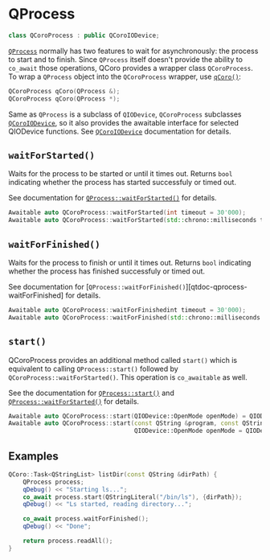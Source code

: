 # QProcess

```cpp
class QCoroProcess : public QCoroIODevice;
```

[`QProcess`][qtdoc-qprocess] normally has two features to wait for asynchronously: the process to start
and to finish. Since `QProcess` itself doesn't provide the ability to `co_await` those operations,
QCoro provides a wrapper class `QCoroProcess`. To wrap a `QProcess` object into the `QCoroProcess`
wrapper, use [`qCoro()`][qcoro-coro]:

```cpp
QCoroProcess qCoro(QProcess &);
QCoroProcess qCoro(QProcess *);
```

Same as `QProcess` is a subclass of `QIODevice`, `QCoroProcess` subclasses [`QCoroIODevice`][qcoro-qcoroiodevice],
so it also provides the awaitable interface for selected QIODevice functions.
See [`QCoroIODevice`][qcoro-qcoroiodevice] documentation for details.

## `waitForStarted()`

Waits for the process to be started or until it times out. Returns `bool` indicating
whether the process has started successfuly or timed out.

See documentation for [`QProcess::waitForStarted()`][qtdoc-qprocess-waitForStarted] for details.

```cpp
Awaitable auto QCoroProcess::waitForStarted(int timeout = 30'000);
Awaitable auto QCoroProcess::waitForStarted(std::chrono::milliseconds timeout);
```

## `waitForFinished()`

Waits for the process to finish or until it times out. Returns `bool` indicating
whether the process has finished successfuly or timed out.

See documentation for [`QProcess::waitForFinished()`][qtdoc-qprocess-waitForFinished] for details.

```cpp
Awaitable auto QCoroProcess::waitForFinishedint timeout = 30'000);
Awaitable auto QCoroProcess::waitForFinished(std::chrono::milliseconds timeout);

```

## `start()`

QCoroProcess provides an additional method called `start()` which is equivalent to calling
`QProcess::start()` followed by `QCoroProcess::waitForStarted()`. This operation is `co_awaitable`
as well.

See the documentation for [`QProcess::start()`][qtdoc-qprocess-start] and
[`QProcess::waitForStarted()`][qtdoc-qprocess-waitForStarted] for details.

```cpp
Awaitable auto QCoroProcess::start(QIODevice::OpenMode openMode) = QIODevice::ReadOnly;
Awaitable auto QCoroProcess::start(const QString &program, const QStringList &arguments,
                                   QIODevice::OpenMode openMode = QIODevice::ReadOnly);
```

## Examples

```cpp
QCoro::Task<QStringList> listDir(const QString &dirPath) {
    QProcess process;
    qDebug() << "Starting ls...";
    co_await process.start(QStringLiteral("/bin/ls"), {dirPath});
    qDebug() << "Ls started, reading directory...";

    co_await process.waitForFinished();
    qDebug() << "Done";

    return process.readAll();
}
```


[qtdoc-qprocess]: https://doc.qt.io/qt-5/qprocess.html
[qtdoc-qprocess-start]: https://doc.qt.io/qt-5/qprocess.html#start
[qtdoc-qprocess-waitForStarted]: https://doc.qt.io/qt-5/qprocess.html#waitForStarted
[qtdoc-qprocess-waitForFiished]: https://doc.qt.io/qt-5/qprocess.html#waitForFinished
[qcoro-coro]: coro.md
[qcoro-qcoroiodevice]: qiodevice.md
